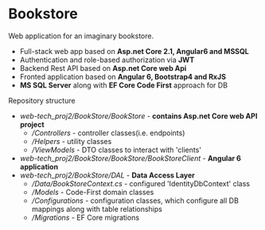 # Bookstore
Web application for an imaginary bookstore.
* Full-stack web app based on **Asp.net Core 2.1, Angular6 and MSSQL**
* Authentication and role-based authorization via **JWT**
* Backend Rest API based on **Asp.net Core web Api**
* Fronted application based on **Angular 6, Bootstrap4 and RxJS**
* **MS SQL Server** along with **EF Core Code First** approach for DB

Repository structure
* *web-tech_proj2/BookStore/BookStore* - **contains Asp.net Core web API project**
  * */Controllers* - controller classes(i.e. endpoints)
  * */Helpers* - utility classes
  * */ViewModels* - DTO classes to interact with 'clients'
* *web-tech_proj2/BookStore/BookStore/BookStoreClient* - **Angular 6 application**
* *web-tech_proj2/BookStore/DAL* - **Data Access Layer**
  * */Data/BookStoreContext.cs* - configured 'IdentityDbContext' class
  * */Models* - Code-First domain classes
  * */Configurations* - configuration classes, which configure all DB mappings along with table relationships
  * */Migrations* - EF Core migrations
